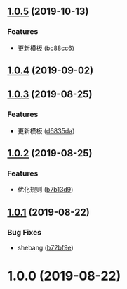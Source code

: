 ## [1.0.5](https://github.com/geekdada/create-surgio-store/compare/v1.0.4...v1.0.5) (2019-10-13)


### Features

* 更新模板 ([bc88cc6](https://github.com/geekdada/create-surgio-store/commit/bc88cc6))



## [1.0.4](https://github.com/geekdada/create-surgio-store/compare/v1.0.3...v1.0.4) (2019-09-02)



## [1.0.3](https://github.com/geekdada/create-surgio-store/compare/v1.0.2...v1.0.3) (2019-08-25)


### Features

* 更新模板 ([d6835da](https://github.com/geekdada/create-surgio-store/commit/d6835da))



## [1.0.2](https://github.com/geekdada/create-surgio-store/compare/v1.0.1...v1.0.2) (2019-08-25)


### Features

* 优化规则 ([b7b13d9](https://github.com/geekdada/create-surgio-store/commit/b7b13d9))



## [1.0.1](https://github.com/geekdada/create-surgio-store/compare/v1.0.0...v1.0.1) (2019-08-22)


### Bug Fixes

* shebang ([b72bf9e](https://github.com/geekdada/create-surgio-store/commit/b72bf9e))



# 1.0.0 (2019-08-22)



